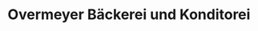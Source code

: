 ---
title: "Overmeyer Bäckerei und Konditorei"
url: /diepholz/overmeyer-baeckerei-und-konditorei/
shop: Bäckerei
---